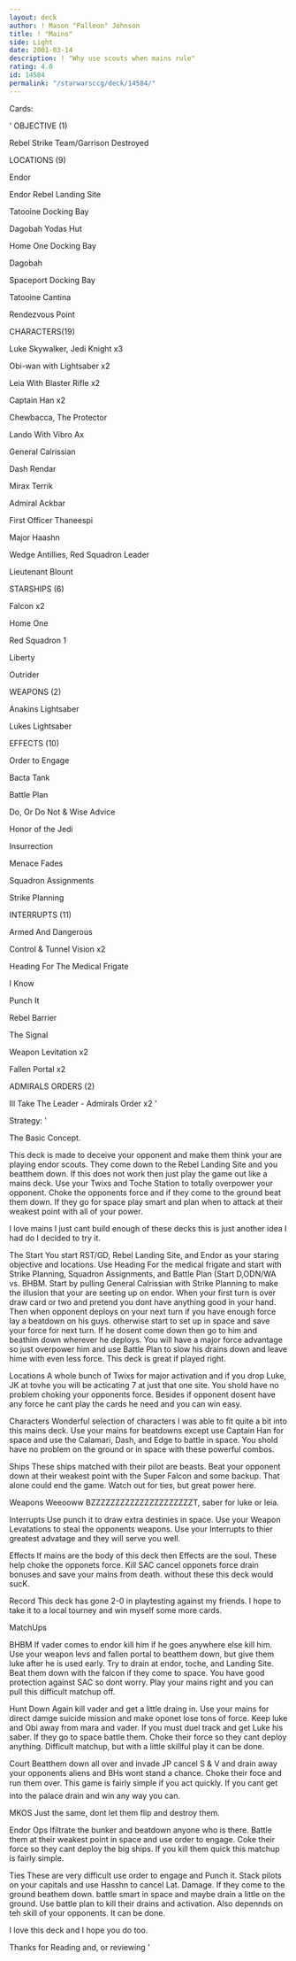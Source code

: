 ```yaml
---
layout: deck
author: ! Mason "Palleon" Johnson
title: ! "Mains"
side: Light
date: 2001-03-14
description: ! "Why use scouts when mains rule"
rating: 4.0
id: 14584
permalink: "/starwarsccg/deck/14584/"
---
```

Cards: 

' OBJECTIVE (1) 

Rebel Strike Team/Garrison Destroyed 


LOCATIONS (9) 

Endor 

Endor Rebel Landing Site 

Tatooine Docking Bay 

Dagobah Yodas Hut 

Home One Docking Bay 

Dagobah 

Spaceport Docking Bay 

Tatooine Cantina 

Rendezvous Point 


CHARACTERS(19) 

Luke Skywalker, Jedi Knight x3 

Obi-wan with Lightsaber x2 

Leia With Blaster Rifle x2 

Captain Han x2 

Chewbacca, The Protector 

Lando With Vibro Ax 

General Calrissian 

Dash Rendar 

Mirax Terrik 

Admiral Ackbar 

First Officer Thaneespi 

Major Haashn 

Wedge Antillies, Red Squadron Leader 

Lieutenant Blount 


STARSHIPS (6) 

Falcon x2 

Home One 

Red Squadron 1 

Liberty 

Outrider 


WEAPONS (2) 

Anakins Lightsaber 

Lukes Lightsaber 


EFFECTS (10) 

Order to Engage 

Bacta Tank 

Battle Plan 

Do, Or Do Not & Wise Advice 

Honor of the Jedi 

Insurrection 

Menace Fades 

Squadron Assignments 

Strike Planning 



INTERRUPTS (11) 

Armed And Dangerous 

Control & Tunnel Vision x2 

Heading For The Medical Frigate 

I Know 

Punch It 

Rebel Barrier 

The Signal 

Weapon Levitation x2 

Fallen Portal x2 


ADMIRALS ORDERS (2) 

Ill Take The Leader - Admirals Order x2   '

Strategy: '

The Basic Concept. 


This deck is made to deceive your opponent and make them think your are playing endor scouts. They come down to the Rebel Landing Site and you beatthem down. If this does not work then just play the game out like a mains deck. Use your Twixs and Toche Station to totally overpower your opponent. Choke the opponents force and if they come to the ground beat them down. If they go for space play smart and plan when to attack at their weakest point with all of your power. 


I love mains I just cant build enough of these decks this is just another idea I had do I decided to try it. 


The Start You start RST/GD, Rebel Landing Site, and Endor as your staring objective and locations. Use Heading For the medical frigate and start with Strike Planning, Squadron Assignments, and Battle Plan (Start D,ODN/WA vs. BHBM. Start by pulling General Calrissian with Strike Planning to make the illusion that your are seeting up on endor. When your first turn is over draw card or two and pretend you dont have anything good in your hand. Then when opponent deploys on your next turn if you have enough force lay a beatdown on his guys. otherwise start to set up in space and save your force for next turn. If he dosent come down then go to him and beathim down wherever he deploys. You will have a major force advantage so just overpower him and use Battle Plan to slow his drains down and leave hime with even less force. This deck is great if played right. 


Locations A whole bunch of Twixs for major activation and if you drop Luke, JK at tovhe you will be acticating 7 at just that one site. You shold have no problem choking your opponents force. Besides if opponent dosent have any force he cant play the cards he need and you can win easy. 


Characters Wonderful selection of characters I was able to fit quite a bit into this mains deck. Use your mains for beatdowns except use Captain Han for space and use the Calamari, Dash, and Edge to battle in space. You shold have no problem on the ground or in space with these powerful combos. 


Ships These ships matched with their pilot are beasts. Beat your opponent down at their weakest point with the Super Falcon and some backup. That alone could end the game. Watch out for ties, but great power here. 


Weapons Weeooww BZZZZZZZZZZZZZZZZZZZZZT, saber for luke or leia. 


Interrupts Use punch it to draw extra destinies in space. Use your Weapon Levatations to steal the opponents weapons. Use your Interrupts to thier greatest advatage and they will serve you well. 


Effects If mains are the body of this deck then Effects are the soul. These help choke the opponets force. Kill SAC cancel opponets force drain bonuses and save your mains from death. without these this deck would sucK. 


Record This deck has gone 2-0 in playtesting against my friends. I hope to take it to a local tourney and win myself some more cards. 


MatchUps 


BHBM If vader comes to endor kill him if he goes anywhere else kill him. Use your weapon levs and fallen portal to beatthem down, but give them luke after he is used early. Try to drain at endor, toche, and Landing Site. Beat them down with the falcon if they come to space. You have good protection against SAC so dont worry. Play your mains right and you can pull this difficult matchup off. 


Hunt Down Again kill vader and get a little draing in. Use your mains for direct damge suicide mission and make oponet lose tons of force. Keep luke and Obi away from mara and vader. If you must duel track and get Luke his saber. If they go to space battle them. Choke their force so they cant deploy anything. Difficult matchup, but with a little skillful play it can be done. 


Court Beatthem down all over and invade JP cancel S & V and drain away your opponents aliens and BHs wont stand a chance. Choke their foce and run them over. This game is fairly simple if you act quickly. If you cant get into the palace drain and win any way you can. 


MKOS Just the same, dont let them flip and destroy them. 


Endor Ops Ifiltrate the bunker and beatdown anyone who is there. Battle them at their weakest point in space and use order to engage. Coke their force so they cant deploy the big ships. If you kill them quick this matchup is fairly simple. 


Ties These are very difficult use order to engage and Punch it. Stack pilots on your capitals and use Hasshn to cancel Lat. Damage. If they come to the ground beathem down. battle smart in space and maybe drain a little on the ground. Use battle plan to kill their drains and activation. Also depennds on teh skill of your opponents. It can be done. 


I love this deck and I hope you do too. 

Thanks for Reading and, or reviewing  '
